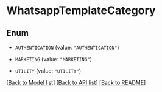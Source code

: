 # WhatsappTemplateCategory

## Enum


* `AUTHENTICATION` (value: `"AUTHENTICATION"`)

* `MARKETING` (value: `"MARKETING"`)

* `UTILITY` (value: `"UTILITY"`)


[[Back to Model list]](../README.md#documentation-for-models) [[Back to API list]](../README.md#documentation-for-api-endpoints) [[Back to README]](../README.md)


